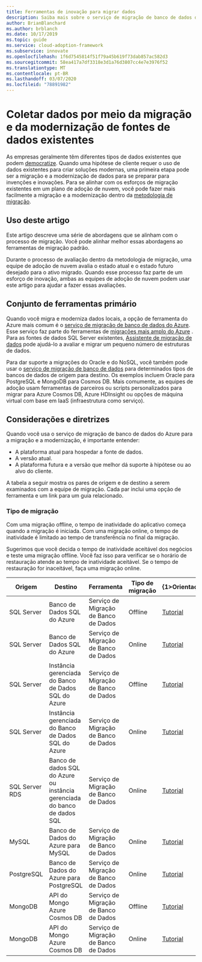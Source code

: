 ```yaml
---
title: Ferramentas de inovação para migrar dados
description: Saiba mais sobre o serviço de migração de banco de dados do Azure e outras ferramentas que migram e modernizam os serviços para se preparar para invenções e inovações na nuvem.
author: BrianBlanchard
ms.author: brblanch
ms.date: 10/17/2019
ms.topic: guide
ms.service: cloud-adoption-framework
ms.subservice: innovate
ms.openlocfilehash: 1f6d7545814f51f79a45b619f73dab857ac582d3
ms.sourcegitcommit: 58ea417a7df3318e3d1a76d3807cc4e7e3976f52
ms.translationtype: MT
ms.contentlocale: pt-BR
ms.lasthandoff: 03/07/2020
ms.locfileid: "78891982"
---
```

# <a name="collect-data-through-the-migration-and-modernization-of-existing-data-sources"></a>Coletar dados por meio da migração e da modernização de fontes de dados existentes

As empresas geralmente têm diferentes tipos de dados existentes que podem [democratize](../considerations/data.md). Quando uma hipótese de cliente requer o uso de dados existentes para criar soluções modernas, uma primeira etapa pode ser a migração e a modernização de dados para se preparar para invenções e inovações. Para se alinhar com os esforços de migração existentes em um plano de adoção de nuvem, você pode fazer mais facilmente a migração e a modernização dentro da [metodologia de migração](../../migrate/index.md).

## <a name="use-of-this-article"></a>Uso deste artigo

Este artigo descreve uma série de abordagens que se alinham com o processo de migração. Você pode alinhar melhor essas abordagens ao ferramentas de migração padrão.

Durante o processo de avaliação dentro da metodologia de migração, uma equipe de adoção de nuvem avalia o estado atual e o estado futuro desejado para o ativo migrado. Quando esse processo faz parte de um esforço de inovação, ambas as equipes de adoção de nuvem podem usar este artigo para ajudar a fazer essas avaliações.

## <a name="primary-toolset"></a>Conjunto de ferramentas primário

Quando você migra e moderniza dados locais, a opção de ferramenta do Azure mais comum é o [serviço de migração de banco de dados do Azure](https://docs.microsoft.com/azure/dms). Esse serviço faz parte do ferramentas de [migrações mais amplo do Azure](https://docs.microsoft.com/azure/migrate/migrate-services-overview) . Para as fontes de dados SQL Server existentes, [Assistente de migração de dados](https://docs.microsoft.com/sql/dma/dma-overview) pode ajudá-lo a avaliar e migrar um pequeno número de estruturas de dados.

Para dar suporte a migrações do Oracle e do NoSQL, você também pode usar o [serviço de migração de banco de dados](https://docs.microsoft.com/azure/dms) para determinados tipos de bancos de dados de origem para destino. Os exemplos incluem Oracle para PostgreSQL e MongoDB para Cosmos DB. Mais comumente, as equipes de adoção usam ferramentas de parceiros ou scripts personalizados para migrar para Azure Cosmos DB, Azure HDInsight ou opções de máquina virtual com base em IaaS (infraestrutura como serviço).

## <a name="considerations-and-guidance"></a>Considerações e diretrizes

Quando você usa o serviço de migração de banco de dados do Azure para a migração e a modernização, é importante entender:

- A plataforma atual para hospedar a fonte de dados.
- A versão atual.
- A plataforma futura e a versão que melhor dá suporte à hipótese ou ao alvo do cliente.

A tabela a seguir mostra os pares de origem e de destino a serem examinados com a equipe de migração. Cada par inclui uma opção de ferramenta e um link para um guia relacionado.

### <a name="migration-type"></a>Tipo de migração

Com uma migração offline, o tempo de inatividade do aplicativo começa quando a migração é iniciada. Com uma migração online, o tempo de inatividade é limitado ao tempo de transferência no final da migração.

Sugerimos que você decida o tempo de inatividade aceitável dos negócios e teste uma migração offline. Você faz isso para verificar se o horário de restauração atende ao tempo de inatividade aceitável. Se o tempo de restauração for inaceitável, faça uma migração online.

|Origem  |Destino  |Ferramenta  |Tipo de migração  |{1&gt;Orientação&lt;1}  |
|---------|---------|---------|---------|---------|
|SQL Server|Banco de Dados SQL do Azure|Serviço de Migração de Banco de Dados|Offline|[Tutorial](https://docs.microsoft.com/azure/dms/tutorial-sql-server-to-azure-sql)|
|SQL Server|Banco de Dados SQL do Azure|Serviço de Migração de Banco de Dados|Online|[Tutorial](https://docs.microsoft.com/azure/dms/tutorial-sql-server-azure-sql-online)|
|SQL Server|Instância gerenciada do Banco de Dados SQL do Azure|Serviço de Migração de Banco de Dados|Offline|[Tutorial](https://docs.microsoft.com/azure/dms/tutorial-sql-server-to-managed-instance)|
|SQL Server|Instância gerenciada do Banco de Dados SQL do Azure|Serviço de Migração de Banco de Dados|Online|[Tutorial](https://docs.microsoft.com/azure/dms/tutorial-sql-server-managed-instance-online)|
|SQL Server RDS|Banco de dados SQL do Azure ou instância gerenciada do banco de dados SQL|Serviço de Migração de Banco de Dados|Online|[Tutorial](https://docs.microsoft.com/azure/dms/tutorial-rds-sql-server-azure-sql-and-managed-instance-online)|
|MySQL|Banco de Dados do Azure para MySQL|Serviço de Migração de Banco de Dados|Online|[Tutorial](https://docs.microsoft.com/azure/dms/tutorial-mysql-azure-mysql-online)|
|PostgreSQL|Banco de Dados do Azure para PostgreSQL|Serviço de Migração de Banco de Dados|Online|[Tutorial](https://docs.microsoft.com/azure/dms/tutorial-postgresql-azure-postgresql-online)|
|MongoDB|API do Mongo Azure Cosmos DB|Serviço de Migração de Banco de Dados|Offline|[Tutorial](https://docs.microsoft.com/azure/dms/tutorial-mongodb-cosmos-db)|
|MongoDB|API do Mongo Azure Cosmos DB|Serviço de Migração de Banco de Dados|Online|[Tutorial](https://docs.microsoft.com/azure/dms/tutorial-mongodb-cosmos-db-online)|
